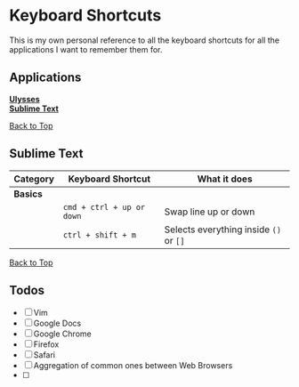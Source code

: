 Keyboard Shortcuts
==================

This is my own personal reference to all the keyboard shortcuts for all the applications I want to remember them for.

Applications
------------  
<!-- MAKE SURE YOU HAVE 2 SPACES AFTER EACH LINE -->  

**[Ulysses](./ulysses.md)**   
**[Sublime Text](#sublime-text)**   


[Back to Top](#applications)



Sublime Text
------------

| Category              | Keyboard Shortcut             | What it does                                                                 |
| --------------------- | ----------------------------- | ---------------------------------------------------------------------------- |
| **Basics**            |                               |                                                                              |
|                       | `cmd + ctrl + up or down`     | Swap line up or down                                                         |
|                       | `ctrl + shift + m`            | Selects everything inside `()` or `[]`                                       |

[Back to Top](#applications)

Todos
-----
 - [ ] Vim
 - [ ] Google Docs
 - [ ] Google Chrome
 - [ ] Firefox
 - [ ] Safari
 - [ ] Aggregation of common ones between Web Browsers
 - [ ] 
